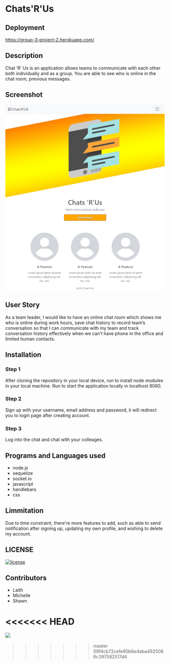 # Chats'R'Us 

## Deployment
https://group-3-project-2.herokuapp.com/

## Description
Chat ‘R’ Us is an application allows teams to communicate with each other both individually and as a group. You are able to see who is online in the chat room, previous messages. 

## Screenshot
![screenshot](public/images/screenshot.jpeg)

## User Story
As a team leader,  I would like to have an online chat room which shows me who is online during work hours, save chat history to record team’s conversation so that I can communicate with my team and track conversation history effectively when we can’t have phone in the office and limited human contacts. 

## Installation 
### Step 1
After cloning the repository in your local device, run <npm install> to install node modules in your local machine. Run <node server.js> to start the application locally in localhost 8080.

### Step 2
Sign up with your username, email address and password, it will redirect you to login page after creating account.

### Step 3
Log into the chat and chat with your colleages.


## Programs and Languages used 
* node.js
* sequelize
* socket.io
* javascript
* handlebars 
* css

## Limmitation
Due to time constraint, there're more features to add, such as able to send notification after signing up, updating my own profile, and wishing to delete my account. 

## LICENSE
[![license](https://img.shields.io/github/license/DAVFoundation/captain-n3m0.svg?style=flat-square)](https://github.com/DAVFoundation/captain-n3m0/blob/master/LICENSE)


## Contributors
* Laith
* Michelle
* Shawn

<<<<<<< HEAD
=======
![](/images/screenshot)
>>>>>>> master
>>>>>>> 09f4cb72cefe90b6e4aba4925086c397582517d4
